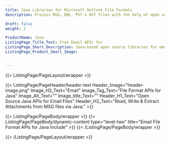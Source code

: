 ```yaml
---
title: Java Libraries for Microsoft Outlook File Formats
description: Process MSG, EML, PST & OST files with the help of open source APIs targeting multiple platforms

draft: false
weight: 2

ProductName: Java
ListingPage_Title_Text: Free Email APIs for
ListingPage_Short_Description: Java-based open source libraries for email file formats such as MSG. Read, write or manipulate MSG files using Java programming language.
ListingPage_Product_Small_Image: 


---
```


{{< ListingPage/PageLayout/wrapper >}}

{{< ListingPage/PageHeader/header-text
Header_Image="header-image.png"
Image_H2_Text="Email"
Image_Tag_Text="File Format APIs for Java"
Image_Alt_Text=""
Image_title_Text=""
Header_H1_Text="Open Source Java APIs for Email Files"
Header_H2_Text="Read, Write & Extract Attachments from MSG files via Java." >}}

{{< ListingPage/PageBody/wrapper >}}
{{< ListingPage/PageBody/dynamic-content type="level-two" title="Email File Format APIs for Java Include" >}}
{{< /ListingPage/PageBody/wrapper >}}

{{< /ListingPage/PageLayout/wrapper >}}